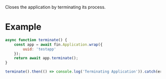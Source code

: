Closes the application by terminating its process.
# Example

```js
async function terminate() {
    const app = await fin.Application.wrap({
        uuid: 'testapp'
    });
    return await app.terminate();
}

terminate().then(() => console.log('Terminating Application')).catch(err => console.error(err));
```